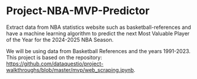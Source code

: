 # Project-NBA-MVP-Predictor
Extract data from NBA statistics website such as basketball-references and have a machine learning algorithm to predict the next Most Valuable Player of the Year for the 2024-2025 NBA Season.

We will be using data from Basketball References and the years 1991-2023.
This project is based on the repository: https://github.com/dataquestio/project-walkthroughs/blob/master/mvp/web_scraping.ipynb.
